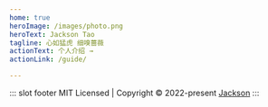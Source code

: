 ```yaml
---
home: true
heroImage: /images/photo.png
heroText: Jackson Tao
tagline: 心如猛虎 细嗅蔷薇
actionText: 个人介绍 →
actionLink: /guide/

---
```

::: slot footer
MIT Licensed | Copyright © 2022-present [Jackson](https://github.com/jacksontao)
:::

